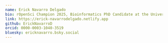 ```yaml
---
name: Erick Navarro Delgado
bio: rOpenSci Champion 2025, Bioinformatics PhD Candidate at the University of British Columbia
link: https://erick-navarrodelgado.netlify.app
github: ErickNavarroD
orcid: 0000-0003-1040-3519
bluesky: ericknavarro.bsky.social
---
```

